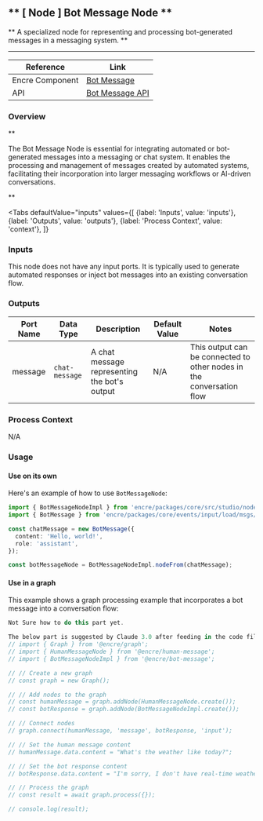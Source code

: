 ## ** [ Node ] Bot Message Node **

** A specialized node for representing and processing bot-generated messages in a messaging system. **

---

| Reference | Link |
| --- | --- |
| Encre Component | [Bot Message]() |
| API | [Bot Message API]() |

### Overview

**

The Bot Message Node is essential for integrating automated or bot-generated messages into a messaging or chat system. It enables the processing and management of messages created by automated systems, facilitating their incorporation into larger messaging workflows or AI-driven conversations.


**

<Tabs
  defaultValue="inputs"
  values={[
    {label: 'Inputs', value: 'inputs'},
    {label: 'Outputs', value: 'outputs'},
    {label: 'Process Context', value: 'context'},
  ]}
>

<TabItem value="inputs">

### Inputs

This node does not have any input ports. It is typically used to generate automated responses or inject bot messages into an existing conversation flow.

</TabItem>

<TabItem value="outputs">

### Outputs

| Port Name | Data Type | Description | Default Value | Notes |
| --- | --- | --- | --- | --- |
| message | `chat-message` | A chat message representing the bot's output | N/A | This output can be connected to other nodes in the conversation flow |

</TabItem>

<TabItem value="context">

### Process Context

N/A

</TabItem>

</Tabs>

### Usage

#### Use on its own

Here's an example of how to use `BotMessageNode`:

```typescript
import { BotMessageNodeImpl } from 'encre/packages/core/src/studio/nodes/input/message.node.ts';
import { BotMessage } from 'encre/packages/core/events/input/load/msgs/bot.js'

const chatMessage = new BotMessage({
  content: 'Hello, world!',
  role: 'assistant',
});

const botMessageNode = BotMessageNodeImpl.nodeFrom(chatMessage);
```

#### Use in a graph

This example shows a graph processing example that incorporates a bot message into a conversation flow:

```typescript
Not Sure how to do this part yet.

The below part is suggested by Claude 3.0 after feeding in the code files.
// import { Graph } from '@encre/graph';
// import { HumanMessageNode } from '@encre/human-message';
// import { BotMessageNodeImpl } from '@encre/bot-message';

// // Create a new graph
// const graph = new Graph();

// // Add nodes to the graph
// const humanMessage = graph.addNode(HumanMessageNode.create());
// const botResponse = graph.addNode(BotMessageNodeImpl.create());

// // Connect nodes
// graph.connect(humanMessage, 'message', botResponse, 'input');

// // Set the human message content
// humanMessage.data.content = "What's the weather like today?";

// // Set the bot response content
// botResponse.data.content = "I'm sorry, I don't have real-time weather information. You might want to check a weather website or app for the most up-to-date forecast.";

// // Process the graph
// const result = await graph.process({});

// console.log(result);
```